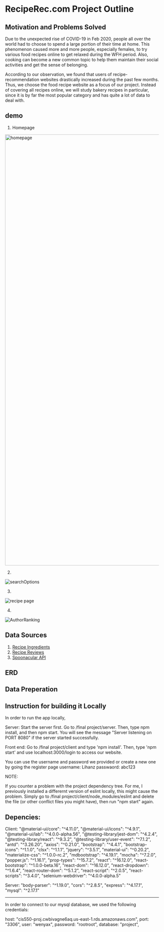 # RecipeRec.com Project Outline

## Motivation and Problems Solved
Due to the unexpected rise of COVID-19 in Feb 2020, people all over the world had to choose to spend a large portion of their time at home. This phenomenon caused more and more people, especially females, to try various food recipes online to get relaxed during the WFH period. Also, cooking can become a new common topic to help them maintain their social activities and get the sense of belonging.	

According to our observation, we found that users of recipe-recommendation websites drastically increased during the past few months. Thus, we choose the food recipe website as a focus of our project. Instead of covering all recipes online, we will study bakery recipes in particular, since it is by far the most popular category and has quite a lot of data to deal with. 

## demo

1. Homepage

<img width="1408" alt="homepage" src="https://user-images.githubusercontent.com/67878225/104827534-c1e8d900-582c-11eb-99c6-eb8865eecc75.png">

2. 

![searchOptions](https://user-images.githubusercontent.com/67878225/104827733-0ffedc00-582f-11eb-849a-9ff75ee34695.gif)

3.

![recipe page](https://user-images.githubusercontent.com/67878225/104827737-1db46180-582f-11eb-86f7-2ee4bec51ca2.gif)

4. 

![AuthorRanking](https://user-images.githubusercontent.com/67878225/104827741-29078d00-582f-11eb-9870-be17e9d3d1eb.gif)



## Data Sources

1. [Recipe Ingredients](https://www.kaggle.com/kanaryayi/recipe-ingredients-and-reviews?select=clean_recipes.csv) 
2. [Recipe Reviews](https://www.kaggle.com/kanaryayi/recipe-ingredients-and-reviews?select=reviews.csv)
3. [Spoonacular API](https://spoonacular.com/food-api/docs#Search-Recipes-Complex)

## ERD

## Data Preperation


## Instruction for building it Locally

In order to run the app locally, 

Server:
Start the server first. Go to /final project/server. Then, type npm install, and then npm start. You will see  the message "Server listening on PORT 8080" if the server started successfully.

Front end:
Go to /final project/client and type 'npm install'. Then, type 'npm start' and use 
localhost:3000/login to access our website. 

You can use the username and password we provided or create a new one by going the register page
username: Lihanz
passwaord: abc123

NOTE:

If you counter a problem with the project dependency tree. For me, I previously installed a differernt version of  eslint locally, this might cause the problem. Simply go to /final project/client/node_modules/eslint and delete the file (or other conflict files you might have), then run "npm start" again.

## Depencies:
Client:
"@material-ui/core": "^4.11.0",
    "@material-ui/icons": "^4.9.1",
    "@material-ui/lab": "^4.0.0-alpha.56",
    "@testing-library/jest-dom": "^4.2.4",
    "@testing-library/react": "^9.3.2",
    "@testing-library/user-event": "^7.1.2",
    "antd": "^3.26.20",
    "axios": "^0.21.0",
    "bootstrap": "^4.4.1",
    "bootstrap-icons": "^1.1.0",
    "clsx": "^1.1.1",
    "jquery": "^3.5.1",
    "material-ui": "^0.20.2",
    "materialize-css": "^1.0.0-rc.2",
    "mdbootstrap": "^4.19.1",
    "mocha": "^7.2.0",
    "popper.js": "^1.16.1",
    "prop-types": "^15.7.2",
    "react": "^16.12.0",
    "react-bootstrap": "^1.0.0-beta.16",
    "react-dom": "^16.12.0",
    "react-dropdown": "^1.6.4",
    "react-router-dom": "^5.1.2",
    "react-script": "^2.0.5",
    "react-scripts": "^3.4.0",
    "selenium-webdriver": "^4.0.0-alpha.5"

Server:
 "body-parser": "^1.19.0",
    "cors": "^2.8.5",
    "express": "^4.17.1",
    "mysql": "^2.17.1"

- - - - - -  - - - - - -  - - - - - -  - - - - - -  - - - - - - 

In order to connect to our mysql database, we used the following credentials:

 host: "cis550-proj.cwbivagne6aq.us-east-1.rds.amazonaws.com",
  port: "3306",
  user: "wenyax",
  password: "rootroot",
  database: "project",


